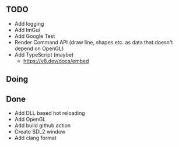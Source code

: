 ## TODO
- Add logging
- Add ImGui
- Add Google Test
- Render Command API (draw line, shapes etc. as data that doesn't depend on OpenGL)
- Add TypeScript (maybe)
  - https://v8.dev/docs/embed

## Doing

## Done
- Add DLL based hot reloading
- Add OpenGL
- Add build github action
- Create SDL2 window
- Add clang format
